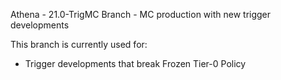 Athena - 21.0-TrigMC Branch - MC production with new trigger developments

This branch is currently used for:
- Trigger developments that break Frozen Tier-0 Policy
